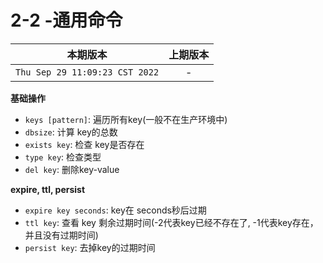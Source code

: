 # 2-2 -通用命令

|本期版本|上期版本
|:---:|:---:
`Thu Sep 29 11:09:23 CST 2022` | -


**基础操作** 

* `keys [pattern]`: 遍历所有key(一般不在生产环境中)
* `dbsize`: 计算 key的总数
* `exists key`: 检查 key是否存在
* `type key`: 检查类型
* `del key`: 删除key-value

**expire, ttl, persist**

* `expire key seconds`: key在 seconds秒后过期
* `ttl key`: 查看 key 剩余过期时间(-2代表key已经不存在了, -1代表key存在，并且没有过期时间)
* `persist key`: 去掉key的过期时间